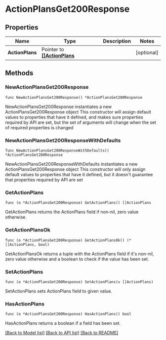 # ActionPlansGet200Response

## Properties

Name | Type | Description | Notes
------------ | ------------- | ------------- | -------------
**ActionPlans** | Pointer to [**[]ActionPlans**](ActionPlans.md) |  | [optional] 

## Methods

### NewActionPlansGet200Response

`func NewActionPlansGet200Response() *ActionPlansGet200Response`

NewActionPlansGet200Response instantiates a new ActionPlansGet200Response object
This constructor will assign default values to properties that have it defined,
and makes sure properties required by API are set, but the set of arguments
will change when the set of required properties is changed

### NewActionPlansGet200ResponseWithDefaults

`func NewActionPlansGet200ResponseWithDefaults() *ActionPlansGet200Response`

NewActionPlansGet200ResponseWithDefaults instantiates a new ActionPlansGet200Response object
This constructor will only assign default values to properties that have it defined,
but it doesn't guarantee that properties required by API are set

### GetActionPlans

`func (o *ActionPlansGet200Response) GetActionPlans() []ActionPlans`

GetActionPlans returns the ActionPlans field if non-nil, zero value otherwise.

### GetActionPlansOk

`func (o *ActionPlansGet200Response) GetActionPlansOk() (*[]ActionPlans, bool)`

GetActionPlansOk returns a tuple with the ActionPlans field if it's non-nil, zero value otherwise
and a boolean to check if the value has been set.

### SetActionPlans

`func (o *ActionPlansGet200Response) SetActionPlans(v []ActionPlans)`

SetActionPlans sets ActionPlans field to given value.

### HasActionPlans

`func (o *ActionPlansGet200Response) HasActionPlans() bool`

HasActionPlans returns a boolean if a field has been set.


[[Back to Model list]](../README.md#documentation-for-models) [[Back to API list]](../README.md#documentation-for-api-endpoints) [[Back to README]](../README.md)


